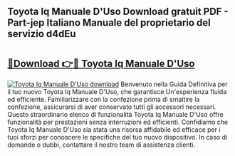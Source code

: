 ## Toyota Iq Manuale D'Uso Download gratuit PDF - Part-jep Italiano Manuale del proprietario del servizio d4dEu

# <h2><a href="http://dfel32.blite.top/?on=Toyota+Iq+Manuale+D%27Uso">🔗Download 👉🔴 Toyota Iq Manuale D'Uso</a></h2>

[![Toyota Iq Manuale D'Uso download](https://i.imgur.com/lujVjoI.png)](http://dfel32.blite.top/?on=Toyota+Iq+Manuale+D%27Uso)
Benvenuto nella Guida Definitiva per il tuo nuovo Toyota Iq Manuale D'Uso, che garantisce Un'esperienza fluida ed efficiente. Familiarizzare con la confezione prima di smaltire la confezione, assicurarsi di aver conservato tutti gli accessori necessari. Questo straordinario elenco di funzionalità Toyota Iq Manuale D'Uso offre funzionalità per prestazioni senza interruzioni ed efficienti. Confidiamo che Toyota Iq Manuale D'Uso sia stata una risorsa affidabile ed efficace per i tuoi sforzi per conoscere le specifiche del tuo nuovo dispositivo. In caso di domande o dubbi, contattare il nostro team di assistenza clienti.
